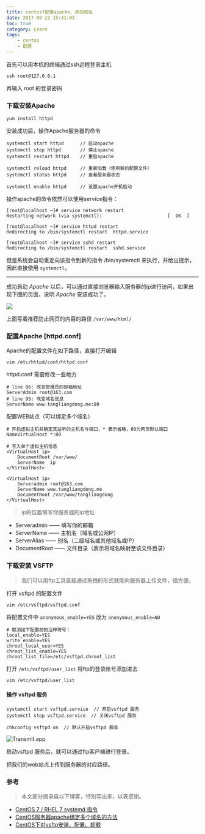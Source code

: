 ```yaml
---
title: centos7配置apache，添加域名
date: 2017-09-22 15:41:03
toc: true
category: Learn
tags:
    - centos
    - 配置
---
```


首先可以用本机的终端通过ssh远程登录主机

```
ssh root@127.0.0.1
```

<!-- more -->

再输入 root 的登录密码

### 下载安装Apache

```
yum install httpd
```

安装成功后，操作Apache服务器的命令

```
systemctl start httpd      // 启动apache
systemctl stop httpd       // 停止apache
systemctl restart httpd    // 重启apache

systemctl reload httpd     // 重新加载（使用新的配置文件）
systemctl status httpd     // 查看服务器状态

systemctl enable httpd     // 设置apache开机启动
```

操作apache的命令依然可以使用service指令：

```
[root@localhost ~]# service network restart
Restarting network (via systemctl):                        [  OK  ]

[root@localhost ~]# service httpd restart
Redirecting to /bin/systemctl restart  httpd.service

[root@localhost ~]# service sshd restart
Redirecting to /bin/systemctl restart  sshd.service
```

但是系统会自动重定向该指令到新的指令 /bin/systemctl 来执行，并给出提示，因此直接使用 `systemctl`。

------

成功启动 *Apache* 以后，可以通过直接浏览器输入服务器的ip进行访问，如果出现下图的页面，说明 *Apache* 安装成功了。

![](apache.png)

上面写着推荐防止网页的内容的路径 `/var/www/html/`

### 配置Apache  [httpd.conf]

Apache的配置文件在如下路径，直接打开编辑

```
vim /etc/httpd/conf/httpd.conf
```

httpd.conf 需要修改一些地方

```
# line 86: 改变管理员的邮箱地址
ServerAdmin root@163.com
# line 95: 改变域名信息
ServerName www.tangliangdong.me:80
```

配置WEB站点（可以绑定多个域名）

```
# 开启虚拟主机并确定其监听的主机名与端口，* 表示省略，80为网页默认端口
NameVirtualHost *:80

# 写入单个虚拟主机信息 
<VirtualHost ip>
    DocumentRoot /var/www/
    ServerName  ip
</VirtualHost>

<VirtualHost ip>
    Serveradmin root@163.com
    ServerName www.tangliangdong.me
    DocumentRoot /var/www/tangliangdong
</VirtualHost>
```

> ip的位置填写你服务器的ip地址

* Serveradmin —— 填写你的邮箱
* ServerName ——  主机名（域名或公网IP）
* ServerAlias —— 别名（二级域名或其他域名或IP） 
* DocumentRoot —— 文件目录（表示将域名映射至该文件目录）

### 下载安装 VSFTP

> 我们可以用ftp工具直接通过拖拽的形式就能向服务器上传文件，很方便。

打开 vsftpd 的配置文件

```
vim /etc/vsftpd/vsftpd.conf
```

将配置文件中 `anonymous_enable=YES` 改为 `anonymous_enable=NO`

```
# 取消如下配置前的注释符号：
local_enable=YES
write_enable=YES
chroot_local_user=YES
chroot_list_enable=YES
chroot_list_file=/etc/vsftpd.chroot_list
```

打开 `/etc/vsftpd/user_list` 将ftp的登录账号添加进去

```
vim /etc/vsftpd/user_list
```

#### 操作 vsftpd 服务

```
systemctl start vsftpd.service  // 开启vsftpd 服务
systemctl stop vsftpd.service  // 关闭vsftpd 服务

chkconfig vsftpd on  // 默认开启vsftpd 服务
```

![Transmit.app](apache1.png)

启动vsftpd 服务后，就可以通过ftp客户端进行登录。

把我们的web站点上传到服务器的对应路径。




### 参考

> 本文部分摘录自以下博客，特别写出来，以表感谢。

* [CentOS 7 / RHEL 7 systemd 指令](https://cnzhx.net/blog/centos-7-rhel-7-systemd-commands/)
* [CentOS服务器apache绑定多个域名的方法](http://www.jb51.net/article/98100.htm)
* [CentOS下对vsftp安装、配置、卸载](http://www.centoscn.com/image-text/config/2015/0322/4959.html)





